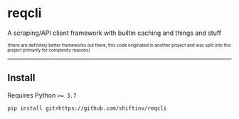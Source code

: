 # reqcli
A scraping/API client framework with builtin caching and things and stuff

<sup><sup>(there are definitely better frameworks out there, this code originated in another project and was split into this project primarily for complexity reasons)</sup></sup>

---

## Install
Requires Python `>= 3.7`
```
pip install git+https://github.com/shiftinv/reqcli
```
